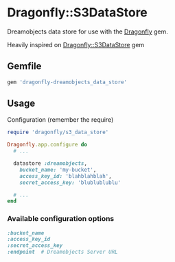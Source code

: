 # Dragonfly::S3DataStore

Dreamobjects data store for use with the [Dragonfly](http://github.com/markevans/dragonfly) gem.

Heavily inspired on [Dragonfly::S3DataStore](http://github.com/markevans/dragonfly-s3_data_storage) gem

## Gemfile

```ruby
gem 'dragonfly-dreamobjects_data_store'
```

## Usage
Configuration (remember the require)

```ruby
require 'dragonfly/s3_data_store'

Dragonfly.app.configure do
  # ...

  datastore :dreamobjects,
    bucket_name: 'my-bucket',
    access_key_id: 'blahblahblah',
    secret_access_key: 'blublublublu'

  # ...
end
```

### Available configuration options

```ruby
:bucket_name
:access_key_id
:secret_access_key
:endpoint  # Dreamobjects Server URL
```

